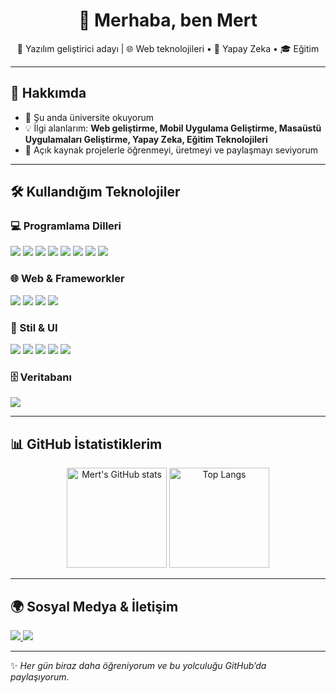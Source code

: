 <!-- Profil README.md -->

<h1 align="center">👋 Merhaba, ben Mert</h1>

<p align="center">
🚀 Yazılım geliştirici adayı | 🌐 Web teknolojileri • 🤖 Yapay Zeka • 🎓 Eğitim  
</p>

---

## 🚀 Hakkımda
- 🌱 Şu anda üniversite okuyorum
- 💡 İlgi alanlarım: **Web geliştirme, Mobil Uygulama Geliştirme, Masaüstü Uygulamaları Geliştirme, Yapay Zeka, Eğitim Teknolojileri**  
- 🔭 Açık kaynak projelerle öğrenmeyi, üretmeyi ve paylaşmayı seviyorum    

---

## 🛠️ Kullandığım Teknolojiler

### 💻 Programlama Dilleri
<p align="left">
  <img src="https://img.shields.io/badge/Python-3776AB?style=for-the-badge&logo=python&logoColor=white" />
  <img src="https://img.shields.io/badge/C%23-239120?style=for-the-badge&logo=c-sharp&logoColor=white" />
  <img src="https://img.shields.io/badge/C++-00599C?style=for-the-badge&logo=cplusplus&logoColor=white" />
  <img src="https://img.shields.io/badge/JavaScript-F7DF1E?style=for-the-badge&logo=javascript&logoColor=black" />
  <img src="https://img.shields.io/badge/TypeScript-3178C6?style=for-the-badge&logo=typescript&logoColor=white" />
  <img src="https://img.shields.io/badge/PHP-777BB4?style=for-the-badge&logo=php&logoColor=white" />
  <img src="https://img.shields.io/badge/Java-007396?style=for-the-badge&logo=java&logoColor=white" />
  <img src="https://img.shields.io/badge/Kotlin-0095D5?style=for-the-badge&logo=kotlin&logoColor=white" />
</p>

### 🌐 Web & Frameworkler
<p align="left">
  <img src="https://img.shields.io/badge/.NET%20MVC-512BD4?style=for-the-badge&logo=dotnet&logoColor=white" />
  <img src="https://img.shields.io/badge/React-20232A?style=for-the-badge&logo=react&logoColor=61DAFB" />
  <img src="https://img.shields.io/badge/Next.js-000000?style=for-the-badge&logo=nextdotjs&logoColor=white" />
  <img src="https://img.shields.io/badge/React%20Native-20232A?style=for-the-badge&logo=react&logoColor=61DAFB" />
</p>

### 🎨 Stil & UI
<p align="left">
  <img src="https://img.shields.io/badge/TailwindCSS-38B2AC?style=for-the-badge&logo=tailwind-css&logoColor=white" />
  <img src="https://img.shields.io/badge/Bootstrap-563D7C?style=for-the-badge&logo=bootstrap&logoColor=white" />
  <img src="https://img.shields.io/badge/NativeWind-38B2AC?style=for-the-badge&logo=tailwind-css&logoColor=white" />
  <img src="https://img.shields.io/badge/HTML5-E34F26?style=for-the-badge&logo=html5&logoColor=white" />
  <img src="https://img.shields.io/badge/CSS3-1572B6?style=for-the-badge&logo=css3&logoColor=white" />
</p>

### 🗄️ Veritabanı
<p align="left">
  <img src="https://img.shields.io/badge/MySQL-4479A1?style=for-the-badge&logo=mysql&logoColor=white" />
</p>

---

## 📊 GitHub İstatistiklerim

<p align="center">
  <img src="https://github-readme-stats.vercel.app/api?username=Mertdnss&show_icons=true&theme=radical" alt="Mert's GitHub stats" height="160" />
  <img src="https://github-readme-stats.vercel.app/api/top-langs/?username=Mertdnss&layout=compact&theme=radical" alt="Top Langs" height="160"/>
</p>

---

## 🌍 Sosyal Medya & İletişim
<p align="left">
  <a href="https://github.com/Mertdnss">
    <img src="https://img.shields.io/badge/GitHub-100000?style=for-the-badge&logo=github&logoColor=white"/>
  </a>
  <a href="mailto:mertdanis156@gmail.com">
    <img src="https://img.shields.io/badge/Email-D14836?style=for-the-badge&logo=gmail&logoColor=white"/>
  </a>
</p>

---

✨ *Her gün biraz daha öğreniyorum ve bu yolculuğu GitHub’da paylaşıyorum.*
